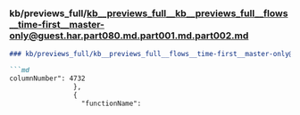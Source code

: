 ### kb/previews_full/kb__previews_full__kb__previews_full__flows__time-first__master-only@guest.har.part080.md.part001.md.part002.md

```md
### kb/previews_full/kb__previews_full__flows__time-first__master-only@guest.har.part080.md.part001.md (part 002)

```md
columnNumber": 4732
                },
                {
                  "functionName": 
```

```

```
